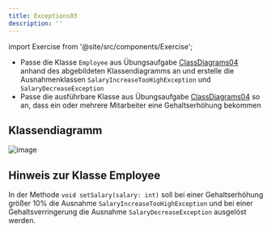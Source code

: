```yaml
---
title: Exceptions03
description: ''
---
```


import Exercise from '@site/src/components/Exercise';

- Passe die Klasse `Employee` aus Übungsaufgabe
  [ClassDiagrams04](../uml/class-diagrams04) anhand des abgebildeten
  Klassendiagramms an und erstelle die Ausnahmenklassen
  `SalaryIncreaseTooHighException` und `SalaryDecreaseException`
- Passe die ausführbare Klasse aus Übungsaufgabe
  [ClassDiagrams04](../uml/class-diagrams04) so an, dass ein oder mehrere
  Mitarbeiter eine Gehaltserhöhung bekommen

## Klassendiagramm
![image](https://user-images.githubusercontent.com/47243617/209157552-387c5ab4-0a01-48d9-b346-69a08a523cee.png)

## Hinweis zur Klasse Employee
In der Methode `void setSalary(salary: int)` soll bei einer Gehaltserhöhung größer
10% die Ausnahme `SalaryIncreaseTooHighException` und bei einer
Gehaltsverringerung die Ausnahme `SalaryDecreaseException` ausgelöst werden.

<Exercise pullRequest="51" branchSuffix="exceptions/03" />
